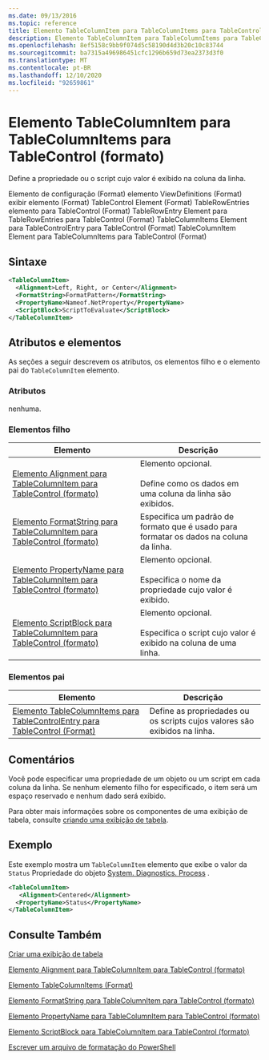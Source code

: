 ```yaml
---
ms.date: 09/13/2016
ms.topic: reference
title: Elemento TableColumnItem para TableColumnItems para TableControl (formato)
description: Elemento TableColumnItem para TableColumnItems para TableControl (formato)
ms.openlocfilehash: 8ef5158c9bb9f074d5c58190d4d3b20c10c83744
ms.sourcegitcommit: ba7315a496986451cfc1296b659d73ea2373d3f0
ms.translationtype: MT
ms.contentlocale: pt-BR
ms.lasthandoff: 12/10/2020
ms.locfileid: "92659861"
---
```

# <a name="tablecolumnitem-element-for-tablecolumnitems-for-tablecontrol-format"></a>Elemento TableColumnItem para TableColumnItems para TableControl (formato)

Define a propriedade ou o script cujo valor é exibido na coluna da linha.

Elemento de configuração (Format) elemento ViewDefinitions (Format) exibir elemento (Format) TableControl Element (Format) TableRowEntries elemento para TableControl (Format) TableRowEntry Element para TableRowEntries para TableControl (Format) TableColumnItems Element para TableControlEntry para TableControl (Format) TableColumnItem Element para TableColumnItems para TableControl (Format)

## <a name="syntax"></a>Sintaxe

```xml
<TableColumnItem>
  <Alignment>Left, Right, or Center</Alignment>
  <FormatString>FormatPattern</FormatString>
  <PropertyName>Nameof.NetProperty</PropertyName>
  <ScriptBlock>ScriptToEvaluate</ScriptBlock>
</TableColumnItem>
```

## <a name="attributes-and-elements"></a>Atributos e elementos

As seções a seguir descrevem os atributos, os elementos filho e o elemento pai do `TableColumnItem` elemento.

### <a name="attributes"></a>Atributos

nenhuma.

### <a name="child-elements"></a>Elementos filho

|Elemento|Descrição|
|-------------|-----------------|
|[Elemento Alignment para TableColumnItem para TableControl (formato)](./alignment-element-for-tablecolumnitem-for-tablecontrol-format.md)|Elemento opcional.<br /><br /> Define como os dados em uma coluna da linha são exibidos.|
|[Elemento FormatString para TableColumnItem para TableControl (formato)](./formatstring-element-for-tablecolumnitem-for-tablecontrol-format.md)|Especifica um padrão de formato que é usado para formatar os dados na coluna da linha.|
|[Elemento PropertyName para TableColumnItem para TableControl (formato)](./propertyname-element-for-tablecolumnitem-for-tablecontrol-format.md)|Elemento opcional.<br /><br /> Especifica o nome da propriedade cujo valor é exibido.|
|[Elemento ScriptBlock para TableColumnItem para TableControl (formato)](./scriptblock-element-for-tablecolumnitem-for-tablecontrol-format.md)|Elemento opcional.<br /><br /> Especifica o script cujo valor é exibido na coluna de uma linha.|

### <a name="parent-elements"></a>Elementos pai

|Elemento|Descrição|
|-------------|-----------------|
|[Elemento TableColumnItems para TableControlEntry para TableControl (Format)](./tablecolumnitems-element-for-tablerowentry-for-tablecontrol-format.md)|Define as propriedades ou os scripts cujos valores são exibidos na linha.|

## <a name="remarks"></a>Comentários

Você pode especificar uma propriedade de um objeto ou um script em cada coluna da linha. Se nenhum elemento filho for especificado, o item será um espaço reservado e nenhum dado será exibido.

Para obter mais informações sobre os componentes de uma exibição de tabela, consulte [criando uma exibição de tabela](./creating-a-table-view.md).

## <a name="example"></a>Exemplo

Este exemplo mostra um `TableColumnItem` elemento que exibe o valor da `Status` Propriedade do objeto [System. Diagnostics. Process](/dotnet/api/System.Diagnostics.Process) .

```xml
<TableColumnItem>
   <Alignment>Centered</Alignment>
  <PropertyName>Status</PropertyName>
</TableColumnItem>

```

## <a name="see-also"></a>Consulte Também

[Criar uma exibição de tabela](./creating-a-table-view.md)

[Elemento Alignment para TableColumnItem para TableControl (formato)](./alignment-element-for-tablecolumnitem-for-tablecontrol-format.md)

[Elemento TableColumnItems (Format)](./tablecolumnitems-element-for-tablerowentry-for-tablecontrol-format.md)

[Elemento FormatString para TableColumnItem para TableControl (formato)](./formatstring-element-for-tablecolumnitem-for-tablecontrol-format.md)

[Elemento PropertyName para TableColumnItem para TableControl (formato)](./propertyname-element-for-tablecolumnitem-for-tablecontrol-format.md)

[Elemento ScriptBlock para TableColumnItem para TableControl (formato)](./scriptblock-element-for-tablecolumnitem-for-tablecontrol-format.md)

[Escrever um arquivo de formatação do PowerShell](./writing-a-powershell-formatting-file.md)
